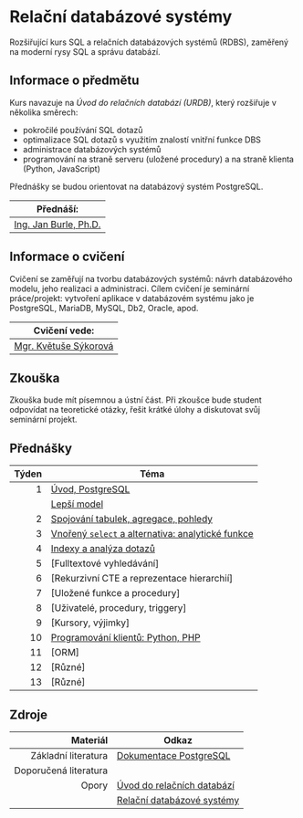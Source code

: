 # Relační databázové systémy

Rozšiřující kurs SQL a relačních databázových systémů (RDBS), zaměřený na moderní rysy SQL a správu databází.

## Informace o předmětu

Kurs navazuje na _Úvod do relačních databází (URDB)_, který rozšiřuje v několika směrech:

- pokročilé používání SQL dotazů
- optimalizace SQL dotazů s využitím znalostí vnitřní funkce DBS
- administrace databázových systémů
- programování na straně serveru (uložené procedury) a na straně klienta (Python, JavaScript)

Přednášky se budou orientovat na databázový systém PostgreSQL.

| Přednáší:                  |
| -------------------------- |
| [Ing. Jan Burle, Ph.D.][1] |

[1]: https://ki.ujep.cz/cs/personalni-slozeni/jan-burle/

## Informace o cvičení

Cvičení se zaměřují na tvorbu databázových systémů: návrh databázového modelu, jeho realizaci a administraci. Cílem cvičení je seminární práce/projekt: vytvoření aplikace v databázovém systému jako je PostgreSQL, MariaDB, MySQL, Db2, Oracle, apod.

| Cvičení vede:              |
| -------------------------- |
| [Mgr. Květuše Sýkorová][2] |

[2]: https://ki.ujep.cz/cs/personalni-slozeni/kvetuse-sykorova/

## Zkouška

Zkouška bude mít písemnou a ústní část. Při zkoušce bude student odpovídat na teoretické otázky, řešit krátké úlohy a diskutovat svůj seminární projekt.

## Přednášky

| Týden | Téma                                                               |
| ----: | ------------------------------------------------------------------ |
|     1 | [Úvod, PostgreSQL](./týden/01a.md)                                 |
|       | [Lepší model](./týden/01b.md)                                      |
|     2 | [Spojování tabulek, agregace, pohledy](./týden/02.md)              |
|     3 | [Vnořený `select` a alternativa: analytické funkce](./týden/03.md) |
|     4 | [Indexy a analýza dotazů](./týden/04.md)                           |
|     5 | [Fulltextové vyhledávání]<!--(./týden/05.md)-->                    |
|     6 | [Rekurzivní CTE a reprezentace hierarchií]<!--(./týden/06.md)-->   |
|     7 | [Uložené funkce a procedury]<!--(./týden/07.md)-->                 |
|     8 | [Uživatelé, procedury, triggery]<!--(./týden/08.md)-->             |
|     9 | [Kursory, výjimky]<!--(./týden/09.md)-->                           |
|    10 | [Programování klientů: Python, PHP](./týden/10.md)                 |
|    11 | [ORM]<!--(./týden/11.md)-->                                        |
|    12 | [Různé]<!--(./týden/12.md)-->                                      |
|    13 | [Různé]<!--(./týden/13.md)-->                                      |

## Zdroje

|              Materiál | Odkaz                            |
| --------------------: | -------------------------------- |
|   Základní literatura | [Dokumentace PostgreSQL][11]     |
| Doporučená literatura | <!-- TODO -->                    |
|                 Opory | [Úvod do relačních databází][12] |
|                       | [Relační databázové systémy][13] |

[11]: https://www.postgresql.org/docs/current/
[12]: https://ki.ujep.cz/opory/Aplikovana_Informatika/Bc/Uvod_do_relacnich_databazi.pdf
[13]: https://ki.ujep.cz/opory/Aplikovana_Informatika/Bc/Relacni_databazove_systemy.pdf
